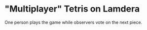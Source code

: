 # "Multiplayer" Tetris on Lamdera

One person plays the game while observers vote on the next piece.

